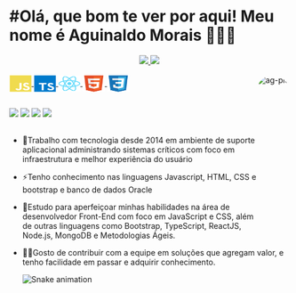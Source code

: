 <h1>#Olá, que bom te ver por aqui! Meu nome é Aguinaldo Morais 🧑🏻‍💻</h1>

<div align="center">
  <a href="https://github.com/aguinaldomneto">
  <img height="180em" src="https://github-readme-stats.vercel.app/api?username=aguinaldomneto&show_icons=true&theme=dracula&include_all_commits=true&count_private=true"/>
  <img height="180em" src="https://github-readme-stats.vercel.app/api/top-langs/?username=aguinaldomneto&layout=compact&langs_count=7&theme=dracula"/>
</div>
<div style="display: inline_block"><br>
  <img align="center" alt="ag-Js" height="30" width="40" src="https://raw.githubusercontent.com/devicons/devicon/master/icons/javascript/javascript-plain.svg">
  <img align="center" alt="ag-Ts" height="30" width="40" src="https://raw.githubusercontent.com/devicons/devicon/master/icons/typescript/typescript-plain.svg">
  <img align="center" alt="ag-React" height="30" width="40" src="https://raw.githubusercontent.com/devicons/devicon/master/icons/react/react-original.svg">
  <img align="center" alt="ag-HTML" height="30" width="40" src="https://raw.githubusercontent.com/devicons/devicon/master/icons/html5/html5-original.svg">
  <img align="center" alt="ag-CSS" height="30" width="40" src="https://raw.githubusercontent.com/devicons/devicon/master/icons/css3/css3-original.svg">
  <img align="right" alt="ag-pic" height="280" style="border-radius:50px;" src="https://i.giphy.com/media/qgQUggAC3Pfv687qPC/giphy.webp">
  </div>
  
  ##
  
  <div> 
   <a href="https://api.whatsapp.com/send?phone=5561985774969" target="_blanck"><img src="https://img.shields.io/badge/WhatsApp-25D366?style=for-the-badge&logo=whatsapp&logoColor=white" target="_blank"></a>
  <a href="https://www.instagram.com/aguinaldomneto/" target="_blank"><img src="https://img.shields.io/badge/-Instagram-%23E4405F?style=for-the-badge&logo=instagram&logoColor=white" target="_blank"></a>
  <a href = "mailto:aguinaldomneto@gmail.com"><img src="https://img.shields.io/badge/-Gmail-%23333?style=for-the-badge&logo=gmail&logoColor=white" target="_blank"></a>
  <a href="https://www.linkedin.com/in/aguinaldo-morais-207ab67b/" target="_blank"><img src="https://img.shields.io/badge/-LinkedIn-%230077B5?style=for-the-badge&logo=linkedin&logoColor=white" target="_blank"></a> 
 </div>
  
  ##
  
<div>
  
- 🔭Trabalho com tecnologia desde 2014 em ambiente de suporte aplicacional administrando sistemas críticos com foco em infraestrutura e melhor experiência do usuário

- ⚡Tenho conhecimento nas linguagens Javascript, HTML, CSS e bootstrap e banco de dados Oracle

- 🌱Estudo para aperfeiçoar minhas habilidades na área de desenvolvedor Front-End com foco em JavaScript e CSS, além de outras linguagens como Bootstrap, TypeScript, ReactJS, Node.js, MongoDB e Metodologias Ágeis.

- 🤝🏻Gosto de contribuir com a equipe em soluções que agregam valor, e tenho facilidade em passar e adquirir conhecimento.

    ![Snake animation](https://github.com/aguinaldomneto/aguinaldomneto/blob/output/github-contribution-grid-snake.svg)
</div>
